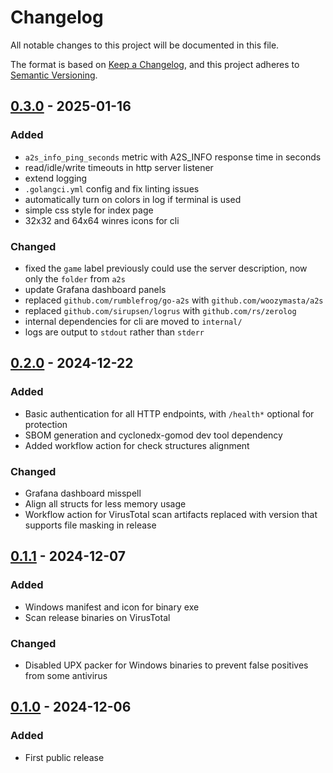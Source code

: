 # Changelog

All notable changes to this project will be documented in this file.

The format is based on [Keep a Changelog][],
and this project adheres to [Semantic Versioning][].

<!--
## Unreleased

### Added
### Changed
### Removed
-->

## [0.3.0][] - 2025-01-16

### Added

* `a2s_info_ping_seconds` metric with A2S_INFO response time in seconds
* read/idle/write timeouts in http server listener
* extend logging
* `.golangci.yml` config and fix linting issues
* automatically turn on colors in log if terminal is used
* simple css style for index page
* 32x32 and 64x64 winres icons for cli

### Changed

* fixed the `game` label previously could use the server description,
  now only the `folder` from `a2s`
* update Grafana dashboard panels
* replaced `github.com/rumblefrog/go-a2s` with `github.com/woozymasta/a2s`
* replaced `github.com/sirupsen/logrus` with `github.com/rs/zerolog`
* internal dependencies for cli are moved to `internal/`
* logs are output to `stdout` rather than `stderr`

[0.3.0]: https://github.com/WoozyMasta/dayz-exporter/compare/v0.2.0...v0.3.0

## [0.2.0][] - 2024-12-22

### Added

* Basic authentication for all HTTP endpoints,
  with `/health*` optional for protection
* SBOM generation and cyclonedx-gomod dev tool dependency
* Added workflow action for check structures alignment

### Changed

* Grafana dashboard misspell
* Align all structs for less memory usage
* Workflow action for VirusTotal scan artifacts replaced with version
  that supports file masking in release

[0.2.0]: https://github.com/WoozyMasta/dayz-exporter/compare/v0.1.1...v0.2.0

## [0.1.1][] - 2024-12-07

### Added

* Windows manifest and icon for binary exe
* Scan release binaries on VirusTotal

### Changed

* Disabled UPX packer for Windows binaries to prevent false
  positives from some antivirus

[0.1.1]: https://github.com/WoozyMasta/dayz-exporter/compare/v0.1.0...v0.1.1

## [0.1.0][] - 2024-12-06

### Added

* First public release

[0.1.0]: https://github.com/WoozyMasta/dayz-exporter/tree/v0.1.0

<!--links-->
[Keep a Changelog]: https://keepachangelog.com/en/1.1.0/
[Semantic Versioning]: https://semver.org/spec/v2.0.0.html

